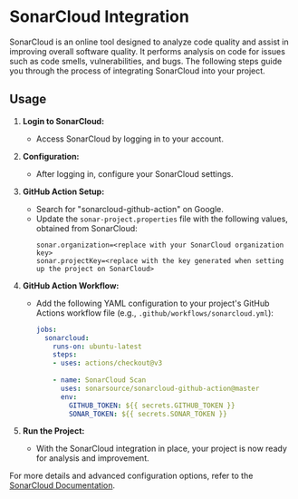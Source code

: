 # SonarCloud Integration

SonarCloud is an online tool designed to analyze code quality and assist in improving overall software quality. It performs analysis on code for issues such as code smells, vulnerabilities, and bugs. The following steps guide you through the process of integrating SonarCloud into your project.

## Usage

1. **Login to SonarCloud:**
   - Access SonarCloud by logging in to your account.

2. **Configuration:**
   - After logging in, configure your SonarCloud settings.

3. **GitHub Action Setup:**
   - Search for "sonarcloud-github-action" on Google.
   - Update the `sonar-project.properties` file with the following values, obtained from SonarCloud:
     ```properties
     sonar.organization=<replace with your SonarCloud organization key>
     sonar.projectKey=<replace with the key generated when setting up the project on SonarCloud>
     ```
   
4. **GitHub Action Workflow:**
   - Add the following YAML configuration to your project's GitHub Actions workflow file (e.g., `.github/workflows/sonarcloud.yml`):
     ```yaml
     jobs:
       sonarcloud:
         runs-on: ubuntu-latest
         steps:
         - uses: actions/checkout@v3
         
         - name: SonarCloud Scan
           uses: sonarsource/sonarcloud-github-action@master
           env:
             GITHUB_TOKEN: ${{ secrets.GITHUB_TOKEN }}
             SONAR_TOKEN: ${{ secrets.SONAR_TOKEN }}
     ```

5. **Run the Project:**
   - With the SonarCloud integration in place, your project is now ready for analysis and improvement.

For more details and advanced configuration options, refer to the [SonarCloud Documentation](https://docs.sonarsource.com/sonarcloud/?_gl=1*1t70p4v*_gcl_au*MjEzNjA1OTA4OC4xNzAxNDY0NDI3*_ga*MzkyNDA3NTYwLjE3MDE0NjQ0Mjc.*_ga_9JZ0GZ5TC6*MTcwMTQ2NDQyNi4xLjAuMTcwMTQ2NDQyNi42MC4wLjA.).


